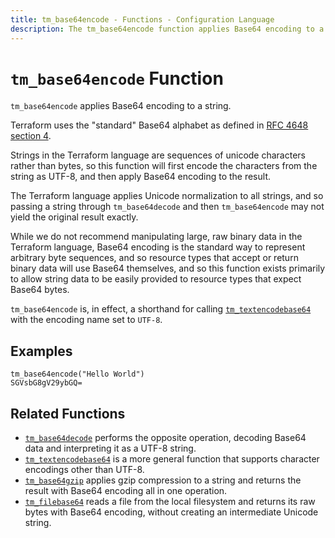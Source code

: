 ```yaml
---
title: tm_base64encode - Functions - Configuration Language
description: The tm_base64encode function applies Base64 encoding to a string.
---
```


# `tm_base64encode` Function

`tm_base64encode` applies Base64 encoding to a string.

Terraform uses the "standard" Base64 alphabet as defined in
[RFC 4648 section 4](https://tools.ietf.org/html/rfc4648#section-4).

Strings in the Terraform language are sequences of unicode characters rather
than bytes, so this function will first encode the characters from the string
as UTF-8, and then apply Base64 encoding to the result.

The Terraform language applies Unicode normalization to all strings, and so
passing a string through `tm_base64decode` and then `tm_base64encode` may not yield
the original result exactly.

While we do not recommend manipulating large, raw binary data in the Terraform
language, Base64 encoding is the standard way to represent arbitrary byte
sequences, and so resource types that accept or return binary data will use
Base64 themselves, and so this function exists primarily to allow string
data to be easily provided to resource types that expect Base64 bytes.

`tm_base64encode` is, in effect, a shorthand for calling
[`tm_textencodebase64`](./tm_textencodebase64.md) with the encoding name set to
`UTF-8`.

## Examples

```
tm_base64encode("Hello World")
SGVsbG8gV29ybGQ=
```

## Related Functions

* [`tm_base64decode`](./tm_base64decode.md) performs the opposite operation,
  decoding Base64 data and interpreting it as a UTF-8 string.
* [`tm_textencodebase64`](./tm_textencodebase64.md) is a more general function that
  supports character encodings other than UTF-8.
* [`tm_base64gzip`](./tm_base64gzip.md) applies gzip compression to a string
  and returns the result with Base64 encoding all in one operation.
* [`tm_filebase64`](./tm_filebase64.md) reads a file from the local filesystem
  and returns its raw bytes with Base64 encoding, without creating an
  intermediate Unicode string.
